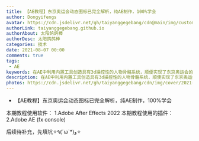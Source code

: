 ```yaml
---
title: 【AE教程】东京奥运会动态图标已完全解析，纯AE制作，100%学会
author: Dongyifengs
avatar: https://cdn.jsdelivr.net/gh/taiyanggegebang/cdn@main/img/custom/avatar.jpg
authorLink: taiyanggegebang.github.io
authorAbout: 太阳鸽鸽棒
authorDesc: 太阳鸽鸽棒
categories: 技术
date: 2021-08-07 00:00
comments: true
tags: 
 - AE
keywords: 在AE中利用内置工具创造具有3d操控性的人物骨骼系统，顺便实现了东京奥运会的图标动画。
description: 在AE中利用内置工具创造具有3d操控性的人物骨骼系统，顺便实现了东京奥运会的图标动画。
photos: https://cdn.jsdelivr.net/gh/taiyanggegebang/cdn/img/cover/2021-08-07.webp
---
```


 - 【AE教程】东京奥运会动态图标已完全解析，纯AE制作，100%学会

 本期教程使用软件：
    1.Adobe After Effects 2022
 本期教程使用的插件：
    2.Adobe AE (fx console)


后续待补充，先填坑✧٩(ˊωˋ*)و✧

